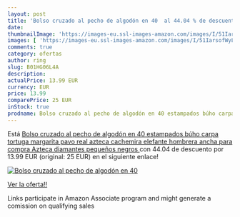 ```yaml
---
layout: post
title: 'Bolso cruzado al pecho de algodón en 40  al 44.04 % de descuento'
date: 
thumbnailImage: 'https://images-eu.ssl-images-amazon.com/images/I/51IarsofWyL._SL200_.jpg'
images: [ 'https://images-eu.ssl-images-amazon.com/images/I/51IarsofWyL._SL200_.jpg' ]
comments: true
category: ofertas
author: ring
slug: B01HG06L4A
description:
actualPrice: 13.99 EUR
currency: EUR
price: 13.99
comparePrice: 25 EUR
inStock: true
prodname: Bolso cruzado al pecho de algodón en 40 estampados búho carpa tortuga margarita pavo real azteca cachemira elefante hombrera ancha para compra  Azteca diamantes pequeños negros 
---
```


Está [Bolso cruzado al pecho de algodón en 40 estampados búho carpa tortuga margarita pavo real azteca cachemira elefante hombrera ancha para compra  Azteca diamantes pequeños negros ](https://www.amazon.es/dp/B01HG06L4A/?tag=tolees-21) con 44.04 de descuento por 13.99 EUR (original: 25 EUR) en el siguiente enlace!

[![Bolso cruzado al pecho de algodón en 40 ](https://images-eu.ssl-images-amazon.com/images/I/51IarsofWyL._SL200_.jpg)](https://www.amazon.es/dp/B01HG06L4A/?tag=tolees-21)

[Ver la oferta!!](https://www.amazon.es/dp/B01HG06L4A/?tag=tolees-21)

Links participate in Amazon Associate program and might generate a comission on qualifying sales



